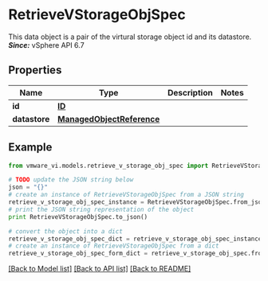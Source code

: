 # RetrieveVStorageObjSpec

This data object is a pair of the virtural storage object id and its datastore.  ***Since:*** vSphere API 6.7 

## Properties
Name | Type | Description | Notes
------------ | ------------- | ------------- | -------------
**id** | [**ID**](ID.md) |  | 
**datastore** | [**ManagedObjectReference**](ManagedObjectReference.md) |  | 

## Example

```python
from vmware_vi.models.retrieve_v_storage_obj_spec import RetrieveVStorageObjSpec

# TODO update the JSON string below
json = "{}"
# create an instance of RetrieveVStorageObjSpec from a JSON string
retrieve_v_storage_obj_spec_instance = RetrieveVStorageObjSpec.from_json(json)
# print the JSON string representation of the object
print RetrieveVStorageObjSpec.to_json()

# convert the object into a dict
retrieve_v_storage_obj_spec_dict = retrieve_v_storage_obj_spec_instance.to_dict()
# create an instance of RetrieveVStorageObjSpec from a dict
retrieve_v_storage_obj_spec_form_dict = retrieve_v_storage_obj_spec.from_dict(retrieve_v_storage_obj_spec_dict)
```
[[Back to Model list]](../README.md#documentation-for-models) [[Back to API list]](../README.md#documentation-for-api-endpoints) [[Back to README]](../README.md)


